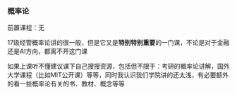 ### 概率论
前置课程：无

17级经管概率论讲的很一般，但是它又是**特别特别重要**的一门课，不论是对于金融还是AI方向，都离不开这门课

如果上课听不懂建议课下自己搜搜资源，包括但不限于：考研的概率论讲解，国外大学课程（比如MIT公开课）等等，同时我认识我们学院讲的还太浅，有必要额外的看一些概率论有关的书、教材、概念等等